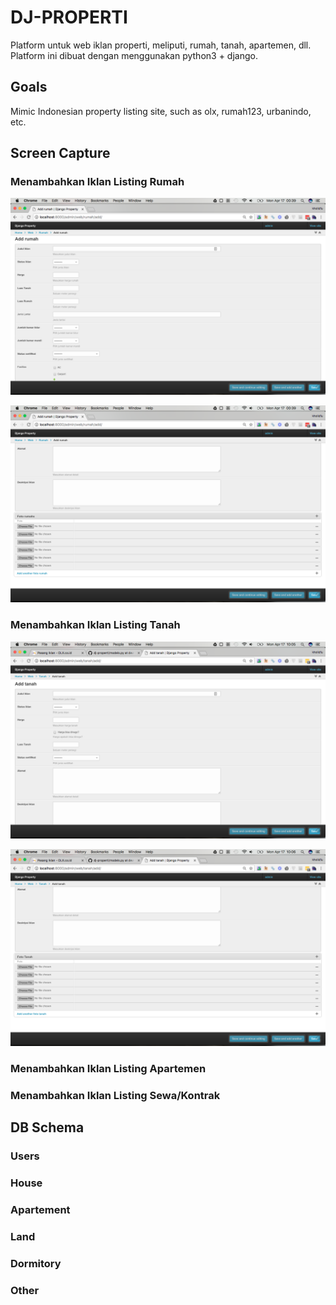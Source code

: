 # DJ-PROPERTI

Platform untuk web iklan properti, meliputi, rumah, tanah, apartemen, dll. Platform ini dibuat dengan menggunakan python3 + django.
	
## Goals

Mimic Indonesian property listing site, such as olx, rumah123,
urbanindo, etc.

## Screen Capture

### Menambahkan Iklan Listing Rumah

![Add new listing 1](https://github.com/kholidfu/dj-properti/blob/dev/screenshot/add_rumah_1.png?raw=true "Add new listing 1")

![Add new listing 2](https://github.com/kholidfu/dj-properti/blob/dev/screenshot/add_rumah_2.png?raw=true "Add new listing 2")

### Menambahkan Iklan Listing Tanah

![Add new listing 1](https://github.com/kholidfu/dj-properti/blob/dev/screenshot/add_tanah_1.png?raw=true "Add new listing 1")

![Add new listing 2](https://github.com/kholidfu/dj-properti/blob/dev/screenshot/add_tanah_2.png?raw=true "Add new listing 2")

### Menambahkan Iklan Listing Apartemen

### Menambahkan Iklan Listing Sewa/Kontrak

## DB Schema

### Users

### House

### Apartement

### Land

### Dormitory

### Other
